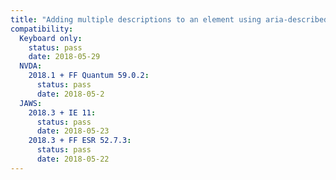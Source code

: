```yaml
---
title: "Adding multiple descriptions to an element using aria-describedby"
compatibility:
  Keyboard only:
    status: pass
    date: 2018-05-29
  NVDA:
    2018.1 + FF Quantum 59.0.2:
      status: pass
      date: 2018-05-2
  JAWS:
    2018.3 + IE 11:
      status: pass
      date: 2018-05-23
    2018.3 + FF ESR 52.7.3:
      status: pass
      date: 2018-05-22
---
```

